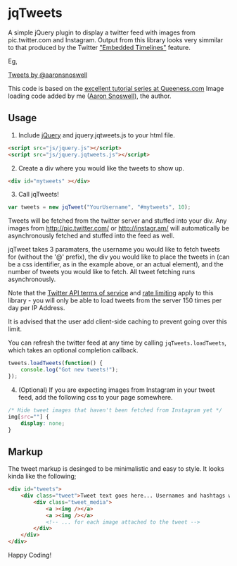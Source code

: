 # jqTweets

A simple jQuery plugin to display a twitter feed with images from
pic.twitter.com and Instagram. Output from this library looks very simmilar to
that produced by the Twitter
["Embedded Timelines"](https://dev.twitter.com/docs/embedded-timelines)
feature.

Eg,

<html>
<a class="twitter-timeline" data-dnt=true href="https://twitter.com/aaronsnoswell" data-widget-id="266842420052901888">Tweets by @aaronsnoswell</a>
<script>!function(d,s,id){var js,fjs=d.getElementsByTagName(s)[0];if(!d.getElementById(id)){js=d.createElement(s);js.id=id;js.src="//platform.twitter.com/widgets.js";fjs.parentNode.insertBefore(js,fjs);}}(document,"script","twitter-wjs");</script>
</html>

This code is based on the
[excellent tutorial series at Queeness.com](http://www.queness.com/post/8881/create-a-twitter-feed-with-attached-images-from-media-entities)
Image loading code added by me
([Aaron Snoswell](http://twitter.com/aaronsnoswell)), the author.

## Usage

 1. Include [jQuery](http://jquery.com/) and jquery.jqtweets.js to your html file.

```html
<script src="js/jquery.js"></script>
<script src="js/jquery.jqtweets.js"></script>
```

 2. Create a div where you would like the tweets to show up.

```html
<div id="mytweets" ></div>
```

 3. Call jqTweets!

```js
var tweets = new jqTweet("YourUsername", "#mytweets", 10);
```

Tweets will be fetched from the twitter server and stuffed into your div. Any
images from http://pic.twitter.com/ or http://instagr.am/ will automatically
be asynchronously fetched and stuffed into the feed as well.

jqTweet takes 3 paramaters, the username you would like to fetch tweets for
(without the '@' prefix), the div you would like to place the tweets in (can
be a css identifier, as in the example above, or an actual element), and the
number of tweets you would like to fetch. All tweet fetching runs
asynchronously.

Note that the
[Twitter API terms of service](https://dev.twitter.com/terms/api-terms) and
[rate limiting](https://dev.twitter.com/docs/rate-limiting) apply to this
library - you will only be able to load tweets from the server 150 times per
day per IP Address.

It is advised that the user add client-side caching to prevent going over this
limit.

You can refresh the twitter feed at any time by calling
`jqTweets.loadTweets`, which takes an optional completion callback.

```js
tweets.loadTweets(function() {
    console.log("Got new tweets!");
});
```

4. (Optional) If you are expecting images from Instagram in your tweet feed,
add the following css to your page somewhere.

```css
/* Hide tweet images that haven't been fetched from Instagram yet */
img[src=""] {
    display: none;
}
```

## Markup

The tweet markup is desinged to be minimalistic and easy to style. It looks
kinda like the following;

```html
<div id="tweets">
    <div class="tweet">Tweet text goes here... Usernames and hashtags will be automatically linkified
        <div class="tweet_media">
            <a ><img /></a>
            <a ><img /></a>
            <!-- ... for each image attached to the tweet -->
        </div>
    </div>
</div>
```

Happy Coding!


